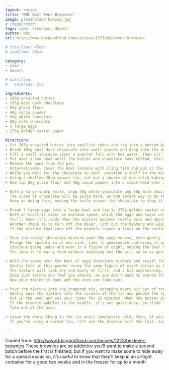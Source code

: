 ```yaml
---
layout: recipe
title: "BBC Best Ever Brownies"
image: placeholder-baking.jpg
# imagecredit: 
tags: cake, brownies, desert
author: bbc
url: http://www.bbcgoodfood.com/recipes/1223/bestever-brownies 

# totalTime: 45min
# cookTime: 30min

category: 
- cake  
- desert
  
# nutrition:
#   calories: 553

ingredients:
- 185g unsalted butter 
- 185g best dark chocolate 
- 85g plain flour 
- 40g cocoa powder 
- 50g white chocolate 
- 50g milk chocolate 
- 3 large eggs 
- 275g golden caster sugar

directions:
- Cut 185g unsalted butter into smallish cubes and tip into a medium bowl. 
- Break 185g best dark chocolate into small pieces and drop into the bowl. 
- Fill a small saucepan about a quarter full with hot water, then sit the bowl on top so it rests on the rim of the pan, not touching the water. 
- Put over a low heat until the butter and chocolate have melted, stirring occasionally to mix them. 
- Remove the bowl from the pan. 
  Alternatively, cover the bowl loosely with cling film and put in the microwave for 2 minutes on High. Leave the melted mixture to cool to room temperature. 
- While you wait for the chocolate to cool, position a shelf in the middle of your oven and turn the oven on to fan 160C (most ovens take 10-15 minutes to heat up). 
- Using a shallow 20cm square tin, cut out a square of non-stick baking parchment to line the base. 
- Now tip 85g plain flour and 40g cocoa powder into a sieve held over a medium bowl, and tap and shake the sieve so they run through together and you get rid of any lumps. 

- With a large sharp knife, chop 50g white chocolate and 50g milk chocolate into chunks on a board. 
  The slabs of chocolate will be quite hard, so the safest way to do this is to hold the knife over the chocolate and press the tip down on the board, then bring the rest of the blade down across the chocolate. 
  Keep on doing this, moving the knife across the chocolate to chop it into pieces, then turn the board round 90 degrees and again work across the chocolate so you end up with rough squares. 

- Break 3 large eggs into a large bowl and tip in 275g golden caster sugar. 
  With an electric mixer on maximum speed, whisk the eggs and sugar until they look thick and creamy, like a milk shake. 
  You’ll know it’s ready when the mixture becomes really pale and about double its original volume. 
  Another check is to turn off the mixer, lift out the beaters and wiggle them from side to side. 
  If the mixture that runs off the beaters leaves a trail on the surface of the mixture in the bowl for a second or two, you’re there. 

- Pour the cooled chocolate mixture over the eggy mousse, then gently fold together with a rubber spatula. 
  Plunge the spatula in at one side, take it underneath and bring it up the opposite side and in again at the middle. 
  Continue going under and over in a figure of eight, moving the bowl round after each folding so you can get at it from all sides, until the two mixtures are one and the colour is a mottled dark brown. 
  The idea is to marry them without knocking out the air, so be as gentle and slow as you like – you don’t want to undo all the work you did in step 4. 

- Hold the sieve over the bowl of eggy chocolate mixture and resift the cocoa and flour mixture, shaking the sieve from side to side, to cover the top evenly. 
  Gently fold in this powder using the same figure of eight action as before. 
  The mixture will look dry and dusty at first, and a bit unpromising, but if you keep going very gently and patiently, it will end up looking gungy and fudgy. 
  Stop just before you feel you should, as you don’t want to overdo this mixing. Finally, stir in the white and milk chocolate chunks until they’re dotted throughout. 
  Now your mixing is done and the oven can take over. 

- Pour the mixture into the prepared tin, scraping every bit out of the bowl with the spatula. 
  Gently ease the mixture into the corners of the tin and paddle the spatula from side to side across the top to level it. 
  Put in the oven and set your timer for 25 minutes. When the buzzer goes, open the oven, pull the shelf out a bit and gently shake the tin. 
  If the brownie wobbles in the middle, it’s not quite done, so slide it back in and bake for another 5 minutes until the top has a shiny, papery crust and the sides are just beginning to come away from the tin. 
  Take out of the oven. 

- Leave the whole thing in the tin until completely cold, then, if you’re using the brownie tin, lift up the protruding rim slightly and slide the uncut brownie out on its base. 
  If you’re using a normal tin, lift out the brownie with the foil. Cut into quarters, then cut each quarter into four squares and finally into triangles. 

---
```


Copied from: http://www.bbcgoodfood.com/recipes/1223/bestever-brownies
These brownies are so addictive you’ll want to make a second batch before the first is finished, but if you want to make some to hide away for a special occasion, it’s useful to know that they’ll keep in an airtight container for a good two weeks and in the freezer for up to a month